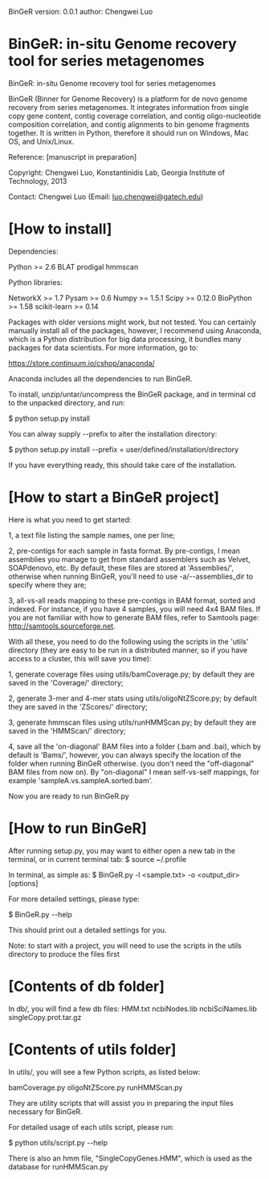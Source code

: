 BinGeR 
version: 0.0.1
author: Chengwei Luo

BinGeR: in-situ Genome recovery tool for series metagenomes
==========================

BinGeR: in-situ Genome recovery tool for series metagenomes

BinGeR (Binner for Genome Recovery) is a platform for de novo genome recovery from series metagenomes. It integrates information from single copy gene content, contig coverage correlation, and contig oligo-nucleotide composition correlation, and contig alignments to bin genome fragments together. It is written in Python, therefore it should run on Windows, Mac OS, and Unix/Linux.

Reference: [manuscript in preparation]

Copyright: Chengwei Luo, Konstantinidis Lab, Georgia Institute of Technology, 2013

Contact: Chengwei Luo (Email: luo.chengwei@gatech.edu)

[How to install]
==========================
Dependencies:

Python >= 2.6
BLAT 
prodigal
hmmscan

Python libraries:

NetworkX >= 1.7 
Pysam >= 0.6
Numpy >= 1.5.1
Scipy >= 0.12.0
BioPython >= 1.58
scikit-learn >= 0.14

Packages with older versions might work, but not tested. You can certainly manually install all of the packages, however, I recommend using Anaconda, which is a Python distribution for big data processing, it bundles many packages for data scientists. For more information, go to:

https://store.continuum.io/cshop/anaconda/

Anaconda includes all the dependencies to run BinGeR.

To install, unzip/untar/uncompress the BinGeR package, and in terminal cd to the unpacked directory, and run:

$ python setup.py install

You can alway supply --prefix to alter the installation directory:

$ python setup.py install --prefix = user/defined/installation/directory

If you have everything ready, this should take care of the installation.

[How to start a BinGeR project]
==================================
Here is what you need to get started:

1, a text file listing the sample names, one per line;

2, pre-contigs for each sample in fasta format. By pre-contigs, I mean assemblies you manage to get from standard assemblers such as Velvet, SOAPdenovo, etc. By default, these files are stored at 'Assemblies/', otherwise when running BinGeR, you'll need to use -a/--assemblies_dir to specify where they are;

3, all-vs-all reads mapping to these pre-contigs in BAM format, sorted and indexed. For instance, if you have 4 samples, you will need 4x4 BAM files. If you are not familiar with how to generate BAM files, refer to Samtools page: http://samtools.sourceforge.net.

With all these, you need to do the following using the scripts in the 'utils' directory (they are easy to be run in a distributed manner, so if you have access to a cluster, this will save you time):

1, generate coverage files using utils/bamCoverage.py; by default they are saved in the 'Coverage/' directory;

2, generate 3-mer and 4-mer stats using utils/oligoNtZScore.py; by default they are saved in the 'ZScores/' directory;

3, generate hmmscan files using utils/runHMMScan.py; by default they are saved in the 'HMMScan/' directory;

4, save all the 'on-diagonal' BAM files into a folder (.bam and .bai), which by default is 'Bams/', however, you can always specify the location of the folder when running BinGeR otherwise. (you don't need the "off-diagonal" BAM files from now on). By "on-diagonal" I mean self-vs-self mappings, for example 'sampleA.vs.sampleA.sorted.bam'.

Now you are ready to run BinGeR.py

[How to run BinGeR]
==========================
After running setup.py, you may want to either open a new tab in the terminal, or in current terminal tab:
$ source ~/.profile

In terminal, as simple as:
$ BinGeR.py -l <sample.txt> -o <output_dir> [options]

For more detailed settings, please type:

$ BinGeR.py --help

This should print out a detailed settings for you.

Note: to start with a project, you will need to use the scripts in the utils directory to produce the files first


[Contents of db folder]
==========================
In db/, you will find a few db files:
HMM.txt
ncbiNodes.lib
ncbiSciNames.lib
singleCopy.prot.tar.gz

[Contents of utils folder]
==========================
In utils/, you will see a few Python scripts, as listed below:

bamCoverage.py
oligoNtZScore.py
runHMMScan.py

They are utility scripts that will assist you in preparing the input files necessary for BinGeR.

For detailed usage of each utils script, please run:

$ python utils/script.py --help

There is also an hmm file, "SingleCopyGenes.HMM", which is used as the database for runHMMScan.py
